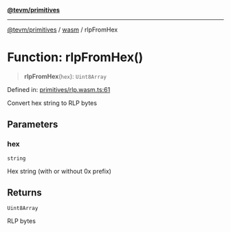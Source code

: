 [**@tevm/primitives**](../../../../README.md)

***

[@tevm/primitives](../../../../globals.md) / [wasm](../README.md) / rlpFromHex

# Function: rlpFromHex()

> **rlpFromHex**(`hex`): `Uint8Array`

Defined in: [primitives/rlp.wasm.ts:61](https://github.com/evmts/primitives/blob/main/src/primitives/rlp.wasm.ts#L61)

Convert hex string to RLP bytes

## Parameters

### hex

`string`

Hex string (with or without 0x prefix)

## Returns

`Uint8Array`

RLP bytes
